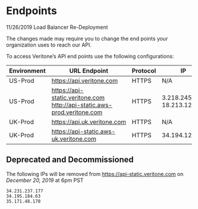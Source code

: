 # Endpoints

11/26/2019 Load Balancer Re-Deployment

The changes made may require you to change the end points your organization uses to reach our API.

To access Veritone’s API end points use the following configurations:

| Environment | URL Endpoint                    | Protocol | IP                      |
|-------------|---------------------------------|----------|-------------------------|
| US-Prod     | https://api.veritone.com        | HTTPS    | N/A                     |
| US-Prod     | https://api-static.veritone.com <br> http://api-static.aws-prod.veritone.com | HTTPS    | 3.218.245.87 <br> 18.213.128.17            |
| UK-Prod     | https://api.uk.veritone.com     | HTTPS    | N/A                     |
| UK-Prod     | https://api-static.aws-uk.veritone.com | HTTPS | 34.194.123.82       |

## Deprecated and Decommissioned

The following IPs will be removed from https://api-static.veritone.com on *December 20, 2019* at 6pm PST

    34.231.237.177
    34.195.184.63
    35.171.48.170
